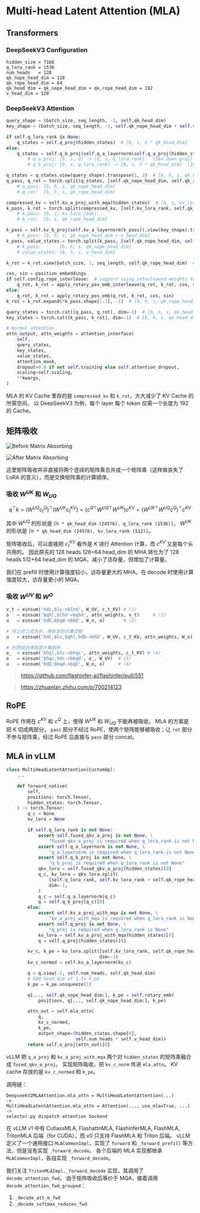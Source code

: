 # Multi-head Latent Attention (MLA)

## Transformers

### DeepSeekV3 Configuration
```
hidden_size = 7168
q_lora_rank = 1536
num_heads   = 128
qk_nope_head_dim = 128
qk_rope_head_dim = 64
qk_head_dim = qk_nope_head_dim + qk_rope_head_dim = 192
v_head_dim = 128
```

### DeepSeekV3 Attention

```python
query_shape = (batch_size, seq_length, -1, self.qk_head_dim)
key_shape = (batch_size, seq_length, -1, self.qk_nope_head_dim + self.v_head_dim)

if self.q_lora_rank is None:
    q_states = self.q_proj(hidden_states)  # [b, s, h * qk_head_dim]
else:
    q_states = self.q_b_proj(self.q_a_layernorm(self.q_a_proj(hidden_states)))
        # q_a_proj: [b, s, d] -> [b, s, q_lora_rank]   (16x down_proj)
        # q_b_proj: [b, s, q_lora_rank] -> [b, s, h * qk_head_dim]  (16x up_proj)

q_states = q_states.view(query_shape).transpose(1, 2)  # [b, h, s, qk_head_dim]
q_pass, q_rot = torch.split(q_states, [self.qk_nope_head_dim, self.qk_rope_head_dim], dim=-1)
    # q_pass: [b, h, s, qk_nope_head_dim]
    # q_rot:  [b, h, s, qk_rope_head_dim]

compressed_kv = self.kv_a_proj_with_mqa(hidden_states)  # [b, s, kv_lora_rank + qk_rope_head_dim]
k_pass, k_rot = torch.split(compressed_kv, [self.kv_lora_rank, self.qk_rope_head_dim], dim=-1)
    # k_pass: [b, s, kv_lora_rank]
    # k_rot:  [b, s, qk_rope_head_dim]

k_pass = self.kv_b_proj(self.kv_a_layernorm(k_pass)).view(key_shape).transpose(1, 2)
    # k_pass: [b, h, s, qk_nope_head_dim + v_head_dim]
k_pass, value_states = torch.split(k_pass, [self.qk_nope_head_dim, self.v_head_dim], dim=-1)
    # k_pass:       [b, h, s, qk_nope_head_dim]
    # value_states: [b, h, s, v_head_dim]

k_rot = k_rot.view(batch_size, 1, seq_length, self.qk_rope_head_dim)  # [b, 1, s, qk_rope_head_dim]

cos, sin = position_embeddings
if self.config.rope_interleave:  # support using interleaved weights for efficiency
    q_rot, k_rot = apply_rotary_pos_emb_interleave(q_rot, k_rot, cos, sin)
else:
    q_rot, k_rot = apply_rotary_pos_emb(q_rot, k_rot, cos, sin)
k_rot = k_rot.expand(*k_pass.shape[:-1], -1)  # [b, h, s, qk_rope_head_dim]

query_states = torch.cat((q_pass, q_rot), dim=-1)  # [b, h, s, qk_head_dim]
key_states = torch.cat((k_pass, k_rot), dim=-1)  # [b, h, s, qk_head_dim]

# Normal attention
attn_output, attn_weights = attention_interface(
    self,
    query_states,
    key_states,
    value_states,
    attention_mask,
    dropout=0.0 if not self.training else self.attention_dropout,
    scaling=self.scaling,
    **kwargs,
)
```

MLA 的 KV Cache 里存的是 `compressed_kv` 和 `k_rot`，大大减少了 KV Cache 的所需空间。
以 DeepSeekV3 为例，每个 layer 每个 token 仅需一个长度为 192 的 Cache。

## 矩阵吸收

![Before Matrix Absorbing](mla/mla_mha.png)

![After Matrix Absorbing](mla/mla_mqa.png)

这里矩阵吸收并非直接将两个连续的矩阵乘合并成一个矩阵乘（这样做丧失了 LoRA 的意义），而是交换矩阵乘的计算顺序。

### 吸收 $W^{UK}$ 和 $W_{UQ}$

$$
q^\top k = (W^{UQ} c_t^Q)^\top (W^{UK} c_t^{KV}) = \left({c^Q}^\top {W^{UQ}}^\top W^{UK}\right) c^{KV} = \left({W^{UK}}^\top W^{UQ} c^Q \right)^\top c^{KV}
$$

其中 $W^{UQ}$ 的形状是 `[h * qk_head_dim (24576), q_lora_rank (1536)]`，
$W^{UK}$ 的形状是 `[h * qk_head_dim (24576), kv_lora_rank (512)]`。

矩阵吸收后，可以直接把 $c_t^{KV}$ 看作是 $K$ 进行 Attention 计算，而 $c^{KV}$ 又是每个头共用的。
因此原先的 128 heads 128+64 head_dim 的 MHA 转化为了 128 heads 512+64 head_dim 的 MQA，减小了访存量，但增加了计算量。

我们在 prefill 时使用计算强度较小，访存量更大的 MHA。在 decode 时使用计算强度较大，访存量更小的 MQA。

### 吸收 $W^{UV}$ 和 $W^O$

```python
v_t = einsum('hdc,blc->blhd', W_UV, c_t_KV) # (1)
o   = einsum('bqhl,blhd->bqhd', attn_weights, v_t)     # (2)
u   = einsum('hdD,bhqd->bhD', W_o, o)       # (3)

# 将上述三式合并，得到总的计算过程
u   = einsum('hdc,blc,bqhl,hdD->bhD', W_UV, c_t_KV, attn_weights, W_o)

# 利用结合律改变计算顺序
o_  = einsum('bhql,blc->bhqc', attn_weights, c_t_KV) # (4)
o   = einsum('bhqc,hdc->bhqd', o_, W_UV)  # (5)
u   = einsum('hdD,bhqd->bqD', W_o, o)     # (6)
```

> <https://github.com/flashinfer-ai/flashinfer/pull/551>

> <https://zhuanlan.zhihu.com/p/700214123>

## RoPE

RoPE 作用在 $c^{KV}$ 和 $c^Q$ 上，使得 $W^{UK}$ 和 $W_{UQ}$ 不能再被吸收。
MLA 的方案是把 K 切成两部分， `pass` 部分不经过 RoPE，使两个矩阵能够被吸收；让 `rot` 部分不参与矩阵乘，经过 RoPE 后直接与 `pass` 部分 concat。

## MLA in vLLM

```python
class MultiHeadLatentAttention(CustomOp):
    ...

    def forward_native(
        self,
        positions: torch.Tensor,
        hidden_states: torch.Tensor,
    ) -> torch.Tensor:
        q_c = None
        kv_lora = None

        if self.q_lora_rank is not None:
            assert self.fused_qkv_a_proj is not None, \
                "fused_qkv_a_proj is required when q_lora_rank is not None"
            assert self.q_a_layernorm is not None, \
                "q_a_layernorm is required when q_lora_rank is not None"
            assert self.q_b_proj is not None, \
                "q_b_proj is required when q_lora_rank is not None"
            qkv_lora = self.fused_qkv_a_proj(hidden_states)[0]
            q_c, kv_lora = qkv_lora.split(
                [self.q_lora_rank, self.kv_lora_rank + self.qk_rope_head_dim],
                dim=-1,
            )
            q_c = self.q_a_layernorm(q_c)
            q = self.q_b_proj(q_c)[0]
        else:
            assert self.kv_a_proj_with_mqa is not None, \
                "kv_a_proj_with_mqa is required when q_lora_rank is None"
            assert self.q_proj is not None, \
                "q_proj is required when q_lora_rank is None"
            kv_lora = self.kv_a_proj_with_mqa(hidden_states)[0]
            q = self.q_proj(hidden_states)[0]

        kv_c, k_pe = kv_lora.split([self.kv_lora_rank, self.qk_rope_head_dim],
                                   dim=-1)
        kv_c_normed = self.kv_a_layernorm(kv_c)

        q = q.view(-1, self.num_heads, self.qk_head_dim)
        # Add head dim of 1 to k_pe
        k_pe = k_pe.unsqueeze(1)

        q[..., self.qk_nope_head_dim:], k_pe = self.rotary_emb(
            positions, q[..., self.qk_nope_head_dim:], k_pe)

        attn_out = self.mla_attn(
            q,
            kv_c_normed,
            k_pe,
            output_shape=(hidden_states.shape[0],
                          self.num_heads * self.v_head_dim))
        return self.o_proj(attn_out)[0]
```

vLLM 把 `q_a_proj` 和 `kv_a_proj_with_mqa` 两个对 `hidden_states` 的矩阵乘融合成 `fused_qkv_a_proj`。
实现矩阵吸收，把 `kv_c_norm` 传进 `mla_attn`。
KV cache 存放的是 `kv_c_normed` 和 `k_pe`。

调用链：

```
DeepseekV2MLAAttention.mla_attn = MultiHeadLatentAttention(...)
->
MultiHeadLatentAttention.mla_attn = Attention(..., use_mla=True, ...)
->
selector.py dispatch attention backend
```

在 vLLM v1 中有 CutlassMLA, FlashattnMLA, FlashinferMLA, FlashMLA, TritonMLA 后端（for CUDA），而 v0 只支持 FlashMLA 和 Triton 后端。
vLLM 定义了一个通用接口 `MLACommonImpl`，实现了 `forward` 和 `_forward_prefill` 等方法，但是没有实现 `_forward_decode`。
各个后端的 MLA 实现都继承 `MLACommonImpl`，各自实现 `_forward_decode`。

我们关注 `TritonMLAImpl._forward_decode` 实现，其调用了 `decode_attention_fwd`。
由于矩阵吸收后等价于 MQA，接着调用 `decode_attention_fwd_grouped`：

1. `_decode_att_m_fwd`
2. `_decode_softmax_reducev_fwd`
